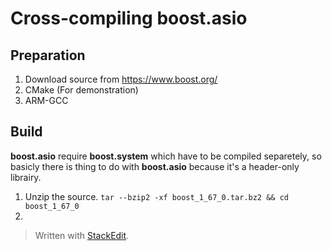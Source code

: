 # Cross-compiling boost.asio

## Preparation
1. Download source from https://www.boost.org/
2. CMake (For demonstration)
3. ARM-GCC

## Build
**boost.asio** require **boost.system** which have to be compiled separetely, so basicly there is thing to do with **boost.asio** because it's a header-only librairy.

1. Unzip the source.
`tar --bzip2 -xf boost_1_67_0.tar.bz2 && cd boost_1_67_0` 
2. 


> Written with [StackEdit](https://stackedit.io/).
<!--stackedit_data:
eyJoaXN0b3J5IjpbMTE5NDU5NjkzMywyNjA5NTk1ODEsODA0OD
MzMTA2XX0=
-->